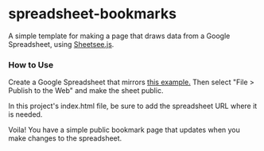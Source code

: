 # spreadsheet-bookmarks
A simple template for making a page that draws data from a Google Spreadsheet, using [Sheetsee.js](https://github.com/jlord/sheetsee.js/).


### How to Use

Create a Google Spreadsheet that mirrors [this example.](https://docs.google.com/spreadsheets/d/1367WmQUo0cjq-MWpOlN-d5Nmtq7CoRUfHOrS9wu5jhA/edit#gid=0) Then select "File > Publish to the Web" and make the sheet public.

In this project's index.html file, be sure to add the spreadsheet URL where it is needed.

Voila! You have a simple public bookmark page that updates when you make changes to the spreadsheet.


